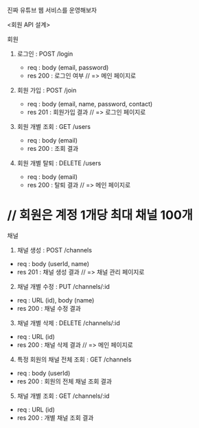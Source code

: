 
진짜 유튜브 웹 서비스를 운영해보자


<회원 API 설계>

회원
 1) 로그인 : POST /login
    - req : body (email, password)
    - res 200 : 로그인 여부 // => 메인 페이지로

 2) 회원 가입 : POST /join
    - req : body (email, name, password, contact)
    - res 201 : 회원가입 결과 // => 로그인 페이지로
 
 3) 회원 개별 조회 : GET /users
    - req : body (email)
    - res 200 : 조회 결과
 
 4) 회원 개별 탈퇴 : DELETE /users
    - req : body (email)
    - res 200 : 탈퇴 결과 // => 메인 페이지로

// 회원은 계정 1개당 최대 채널 100개
===================================================================

채널
 1) 채널 생성 : POST /channels
   - req : body (userId, name)
   - res 201 : 채널 생성 결과 // => 채널 관리 페이지로

 2) 채널 개별 수정 : PUT /channels/:id
   - req : URL (id), body (name)
   - res 200 : 채널 수정 결과

 3) 채널 개별 삭제 : DELETE /channels/:id
   - req : URL (id)
   - res 200 : 채널 삭제 결과 // => 메인 페이지로

 4) 특정 회원의 채널 전체 조회 : GET /channels
   - req : body (userId)
   - res 200 : 회원의 전체 채널 조회 결과

 5) 채널 개별 조회 : GET /channels/:id
   - req : URL (id) 
   - res 200 : 개별 채널 조회 결과